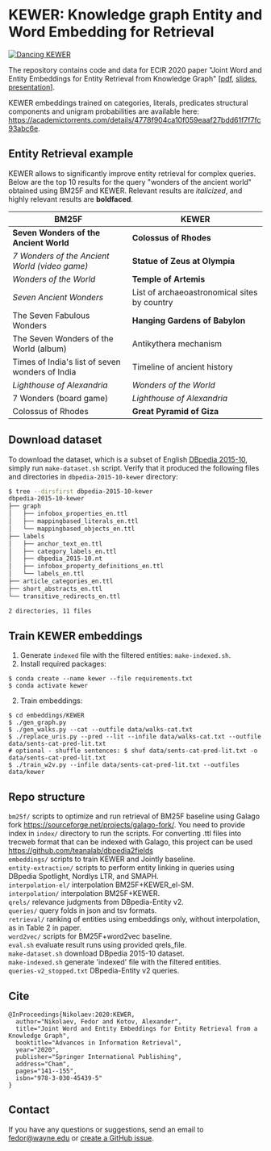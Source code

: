 # KEWER: Knowledge graph Entity and Word Embedding for Retrieval

[![Dancing KEWER](https://i.imgur.com/HnIBZXn.png)](https://youtu.be/AGvGldtbJSU)

The repository contains code and data for ECIR 2020 paper "Joint Word and Entity Embeddings for Entity Retrieval from Knowledge Graph" \[[pdf](https://link.springer.com/content/pdf/10.1007%2F978-3-030-45439-5_10.pdf), [slides](https://www.slideshare.net/FedorNikolaev/joint-word-and-entity-embeddings-for-entity-retrieval-from-knowledge-graph), [presentation](https://youtu.be/TK4F0GjLKRc?t=26769)\].

KEWER embeddings trained on categories, literals, predicates structural components and unigram probabilities are available here: https://academictorrents.com/details/4778f904ca10f059eaaf27bdd61f7f7fc93abc6e.

## Entity Retrieval example

KEWER allows to significantly improve entity retrieval for complex queries. Below are the top 10 results for the query "wonders of the ancient world" obtained using BM25F and KEWER. Relevant results are *italicized*, and highly relevant results are **boldfaced**.

| BM25F                                           | KEWER                                        |
|-------------------------------------------------|----------------------------------------------|
| **Seven Wonders of the Ancient World**          | **Colossus of Rhodes**                       |
| *7 Wonders of the Ancient World (video game)*   | **Statue of Zeus at Olympia**                |
| *Wonders of the World*                          | **Temple of Artemis**                        |
| *Seven Ancient Wonders*                         | List of archaeoastronomical sites by country |
| The Seven Fabulous Wonders                      | **Hanging Gardens of Babylon**               |
| The Seven Wonders of the World (album)          | Antikythera mechanism                        |
| Times of India's list of seven wonders of India | Timeline of ancient history                  |
| *Lighthouse of Alexandria*                      | *Wonders of the World*                       |
| 7 Wonders (board game)                          | *Lighthouse of Alexandria*                   |
| Colossus of Rhodes                              | **Great Pyramid of Giza**                    |

## Download dataset

To download the dataset, which is a subset of English [DBpedia 2015-10](https://wiki.dbpedia.org/dbpedia-dataset-version-2015-10), simply run `make-dataset.sh` script.
Verify that it produced the following files and directories in `dbpedia-2015-10-kewer` directory:

```bash
$ tree --dirsfirst dbpedia-2015-10-kewer
dbpedia-2015-10-kewer
├── graph
│   ├── infobox_properties_en.ttl
│   ├── mappingbased_literals_en.ttl
│   └── mappingbased_objects_en.ttl
├── labels
│   ├── anchor_text_en.ttl
│   ├── category_labels_en.ttl
│   ├── dbpedia_2015-10.nt
│   ├── infobox_property_definitions_en.ttl
│   └── labels_en.ttl
├── article_categories_en.ttl
├── short_abstracts_en.ttl
└── transitive_redirects_en.ttl

2 directories, 11 files
```

## Train KEWER embeddings

1. Generate `indexed` file with the filtered entities: `make-indexed.sh`.
2. Install required packages:
```shell script
$ conda create --name kewer --file requirements.txt
$ conda activate kewer
```
2. Train embeddings:
```shell script
$ cd embeddings/KEWER
$ ./gen_graph.py
$ ./gen_walks.py --cat --outfile data/walks-cat.txt
$ ./replace_uris.py --pred --lit --infile data/walks-cat.txt --outfile data/sents-cat-pred-lit.txt
# optional - shuffle sentences: $ shuf data/sents-cat-pred-lit.txt -o data/sents-cat-pred-lit.txt
$ ./train_w2v.py --infile data/sents-cat-pred-lit.txt --outfiles data/kewer
```

## Repo structure

`bm25f/` scripts to optimize and run retrieval of BM25F baseline using Galago fork https://sourceforge.net/projects/galago-fork/. You need to provide index in `index/` directory to run the scripts. For converting .ttl files into trecweb format that can be indexed with Galago, this project can be used https://github.com/teanalab/dbpedia2fields \
`embeddings/` scripts to train KEWER and Jointly baseline.\
`entity-extraction/` scripts to perform entity linking in queries using DBpedia Spotlight, Nordlys LTR, and SMAPH.\
`interpolation-el/` interpolation BM25F+KEWER_el-SM.\
`interpolation/` interpolation BM25F+KEWER.\
`qrels/` relevance judgments from DBpedia-Entity v2.\
`queries/` query folds in json and tsv formats.\
`retrieval/` ranking of entities using embeddings only, without interpolation, as in Table 2 in paper.\
`word2vec/` scripts for BM25F+word2vec baseline.\
`eval.sh` evaluate result runs using provided qrels_file.\
`make-dataset.sh` download DBpedia 2015-10 dataset.\
`make-indexed.sh` generate 'indexed' file with the filtered entities.\
`queries-v2_stopped.txt` DBpedia-Entity v2 queries.

## Cite

```
@InProceedings{Nikolaev:2020:KEWER,
  author="Nikolaev, Fedor and Kotov, Alexander",
  title="Joint Word and Entity Embeddings for Entity Retrieval from a Knowledge Graph",
  booktitle="Advances in Information Retrieval",
  year="2020",
  publisher="Springer International Publishing",
  address="Cham",
  pages="141--155",
  isbn="978-3-030-45439-5"
}
```

## Contact

If you have any questions or suggestions, send an email to fedor@wayne.edu or [create a GitHub issue](https://github.com/teanalab/kewer/issues/new).
